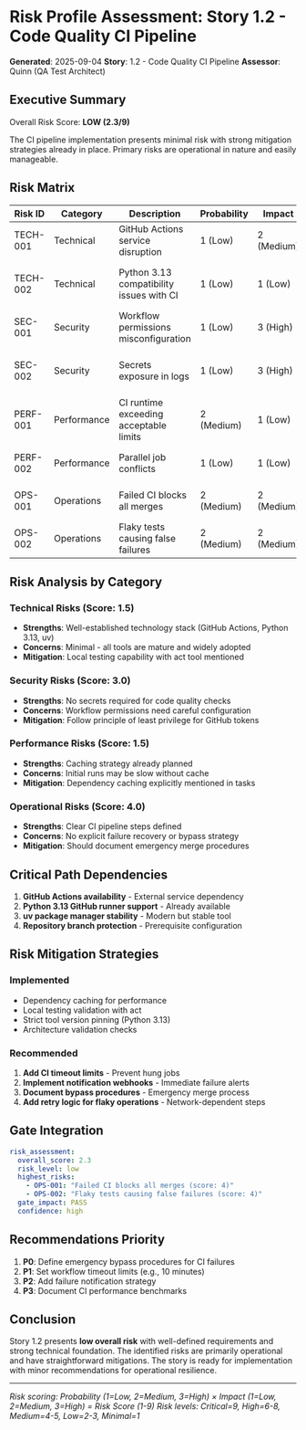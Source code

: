 # Risk Profile Assessment: Story 1.2 - Code Quality CI Pipeline

**Generated**: 2025-09-04
**Story**: 1.2 - Code Quality CI Pipeline
**Assessor**: Quinn (QA Test Architect)

## Executive Summary

Overall Risk Score: **LOW (2.3/9)**

The CI pipeline implementation presents minimal risk with strong mitigation strategies already in place. Primary risks are operational in nature and easily manageable.

## Risk Matrix

| Risk ID | Category | Description | Probability | Impact | Score | Mitigation |
|---------|----------|-------------|-------------|--------|-------|------------|
| TECH-001 | Technical | GitHub Actions service disruption | 1 (Low) | 2 (Medium) | 2 | Use act for local testing fallback |
| TECH-002 | Technical | Python 3.13 compatibility issues with CI | 1 (Low) | 1 (Low) | 1 | Version explicitly supported by GitHub |
| SEC-001 | Security | Workflow permissions misconfiguration | 1 (Low) | 3 (High) | 3 | Use minimal required permissions |
| SEC-002 | Security | Secrets exposure in logs | 1 (Low) | 3 (High) | 3 | No secrets needed for quality checks |
| PERF-001 | Performance | CI runtime exceeding acceptable limits | 2 (Medium) | 1 (Low) | 2 | Implement dependency caching |
| PERF-002 | Performance | Parallel job conflicts | 1 (Low) | 1 (Low) | 1 | GitHub handles job queuing |
| OPS-001 | Operations | Failed CI blocks all merges | 2 (Medium) | 2 (Medium) | 4 | Implement bypass for emergencies |
| OPS-002 | Operations | Flaky tests causing false failures | 2 (Medium) | 2 (Medium) | 4 | Test retry strategy needed |

## Risk Analysis by Category

### Technical Risks (Score: 1.5)
- **Strengths**: Well-established technology stack (GitHub Actions, Python 3.13, uv)
- **Concerns**: Minimal - all tools are mature and widely adopted
- **Mitigation**: Local testing capability with act tool mentioned

### Security Risks (Score: 3.0)
- **Strengths**: No secrets required for code quality checks
- **Concerns**: Workflow permissions need careful configuration
- **Mitigation**: Follow principle of least privilege for GitHub tokens

### Performance Risks (Score: 1.5)
- **Strengths**: Caching strategy already planned
- **Concerns**: Initial runs may be slow without cache
- **Mitigation**: Dependency caching explicitly mentioned in tasks

### Operational Risks (Score: 4.0)
- **Strengths**: Clear CI pipeline steps defined
- **Concerns**: No explicit failure recovery or bypass strategy
- **Mitigation**: Should document emergency merge procedures

## Critical Path Dependencies

1. **GitHub Actions availability** - External service dependency
2. **Python 3.13 GitHub runner support** - Already available
3. **uv package manager stability** - Modern but stable tool
4. **Repository branch protection** - Prerequisite configuration

## Risk Mitigation Strategies

### Implemented
- Dependency caching for performance
- Local testing validation with act
- Strict tool version pinning (Python 3.13)
- Architecture validation checks

### Recommended
1. **Add CI timeout limits** - Prevent hung jobs
2. **Implement notification webhooks** - Immediate failure alerts
3. **Document bypass procedures** - Emergency merge process
4. **Add retry logic for flaky operations** - Network-dependent steps

## Gate Integration

```yaml
risk_assessment:
  overall_score: 2.3
  risk_level: low
  highest_risks:
    - OPS-001: "Failed CI blocks all merges (score: 4)"
    - OPS-002: "Flaky tests causing false failures (score: 4)"
  gate_impact: PASS
  confidence: high
```

## Recommendations Priority

1. **P0**: Define emergency bypass procedures for CI failures
2. **P1**: Set workflow timeout limits (e.g., 10 minutes)
3. **P2**: Add failure notification strategy
4. **P3**: Document CI performance benchmarks

## Conclusion

Story 1.2 presents **low overall risk** with well-defined requirements and strong technical foundation. The identified risks are primarily operational and have straightforward mitigations. The story is ready for implementation with minor recommendations for operational resilience.

---
*Risk scoring: Probability (1=Low, 2=Medium, 3=High) × Impact (1=Low, 2=Medium, 3=High) = Risk Score (1-9)*
*Risk levels: Critical=9, High=6-8, Medium=4-5, Low=2-3, Minimal=1*
